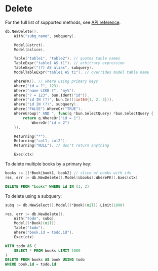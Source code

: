 # Delete

For the full list of supported methods, see
[API reference](https://pkg.go.dev/github.com/uptrace/bun#DeleteQuery).

```go
db.NewDelete().
    With("subq_name", subquery).

    Model(&strct).
    Model(&slice).

    Table("table1", "table2"). // quotes table names
    TableExpr("table1 AS t1"). // arbitrary expression
    TableExpr("(?) AS alias", subquery).
    ModelTableExpr("table1 AS t1"). // overrides model table name

    WherePK(). // where using primary keys
    Where("id = ?", 123).
    Where("name LIKE ?", "my%").
    Where("? = 123", bun.Ident("id")).
    Where("id IN (?)", bun.In([]int64{1, 2, 3})).
    Where("id IN (?)", subquery).
    Where("FALSE").WhereOr("TRUE").
    WhereGroup(" AND ", func(q *bun.SelectQuery) *bun.SelectQuery {
        return q.WhereOr("id = 1").
            WhereOr("id = 2")
    }).

    Returning("*").
    Returning("col1, col2").
    Returning("NULL"). // don't return anything

    Exec(ctx)
```

To delete multiple books by a primary key:

```go
books := []*Book{book1, book2} // slice of books with ids
res, err := db.NewDelete().Model(&books).WherePK().Exec(ctx)
```

```sql
DELETE FROM "books" WHERE id IN (1, 2)
```

To delete using a subquery:

```go
subq := db.NewSelect().Model((*Book)(nil)).Limit(1000)

res, err := db.NewDelete().
    With("todo", subq).
    Model((*Book)(nil)).
    Table("todo").
    Where("book.id = todo.id").
    Exec(ctx)
```

```sql
WITH todo AS (
    SELECT * FROM books LIMIT 1000
)
DELETE FROM books AS book USING todo
WHERE book.id = todo.id
```
